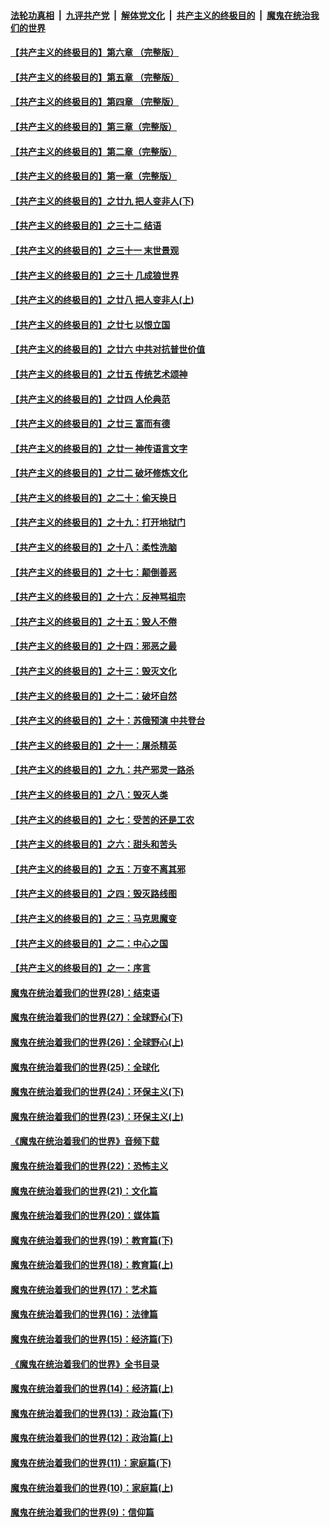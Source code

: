 ####  [法轮功真相](../../../../basic/blob/master/README.md?t=05171002) &nbsp;|&nbsp; [九评共产党](../../../../9ping.md/blob/master/README.md?t=05171002) &nbsp;|&nbsp; [解体党文化](../../../../jtdwh.md/blob/master/README.md?t=05171002)  &nbsp;|&nbsp; [共产主义的终极目的](../../../../gczydzjmd.md/blob/master/README.md?t=05171002) &nbsp;|&nbsp; [魔鬼在统治我们的世界](../../../../mgztzwmdsj.md/blob/master/README.md?t=05171002) 

#### [【共产主义的终极目的】第六章 （完整版）](../pages/nsc422/n11428913.md?t=05171002) 

#### [【共产主义的终极目的】第五章 （完整版）](../pages/nsc422/n11428912.md?t=05171002) 

#### [【共产主义的终极目的】第四章 （完整版）](../pages/nsc422/n11428907.md?t=05171002) 

#### [【共产主义的终极目的】第三章（完整版）](../pages/nsc422/n11428848.md?t=05171002) 

#### [【共产主义的终极目的】第二章（完整版）](../pages/nsc422/n11428831.md?t=05171002) 

#### [【共产主义的终极目的】第一章（完整版）](../pages/nsc422/n11417651.md?t=05171002) 

#### [【共产主义的终极目的】之廿九 把人变非人(下)](../pages/nsc422/n11344140.md?t=05171002) 

#### [【共产主义的终极目的】之三十二 结语](../pages/nsc422/n11360535.md?t=05171002) 

#### [【共产主义的终极目的】之三十一 末世景观](../pages/nsc422/n11351129.md?t=05171002) 

#### [【共产主义的终极目的】之三十 几成狼世界](../pages/nsc422/n11348280.md?t=05171002) 

#### [【共产主义的终极目的】之廿八 把人变非人(上)](../pages/nsc422/n11340492.md?t=05171002) 

#### [【共产主义的终极目的】之廿七 以恨立国](../pages/nsc422/n11336944.md?t=05171002) 

#### [【共产主义的终极目的】之廿六 中共对抗普世价值](../pages/nsc422/n11324785.md?t=05171002) 

#### [【共产主义的终极目的】之廿五 传统艺术颂神](../pages/nsc422/n11296396.md?t=05171002) 

#### [【共产主义的终极目的】之廿四 人伦典范](../pages/nsc422/n11296397.md?t=05171002) 

#### [【共产主义的终极目的】之廿三 富而有德](../pages/nsc422/n11283598.md?t=05171002) 

#### [【共产主义的终极目的】之廿一 神传语言文字](../pages/nsc422/n11263265.md?t=05171002) 

#### [【共产主义的终极目的】之廿二 破坏修炼文化](../pages/nsc422/n11245728.md?t=05171002) 

#### [【共产主义的终极目的】之二十：偷天换日](../pages/nsc422/n11238846.md?t=05171002) 

#### [【共产主义的终极目的】之十九：打开地狱门](../pages/nsc422/n11206376.md?t=05171002) 

#### [【共产主义的终极目的】之十八：柔性洗脑](../pages/nsc422/n11199994.md?t=05171002) 

#### [【共产主义的终极目的】之十七：颠倒善恶](../pages/nsc422/n11179782.md?t=05171002) 

#### [【共产主义的终极目的】之十六：反神骂祖宗](../pages/nsc422/n11166798.md?t=05171002) 

#### [【共产主义的终极目的】之十五：毁人不倦](../pages/nsc422/n11166792.md?t=05171002) 

#### [【共产主义的终极目的】之十四：邪恶之最](../pages/nsc422/n11150249.md?t=05171002) 

#### [【共产主义的终极目的】之十三：毁灭文化](../pages/nsc422/n11135227.md?t=05171002) 

#### [【共产主义的终极目的】之十二：破坏自然](../pages/nsc422/n11135214.md?t=05171002) 

#### [【共产主义的终极目的】之十：苏俄预演 中共登台](../pages/nsc422/n11118424.md?t=05171002) 

#### [【共产主义的终极目的】之十一：屠杀精英](../pages/nsc422/n11118442.md?t=05171002) 

#### [【共产主义的终极目的】之九：共产邪灵一路杀](../pages/nsc422/n11114139.md?t=05171002) 

#### [【共产主义的终极目的】之八：毁灭人类](../pages/nsc422/n11108503.md?t=05171002) 

#### [【共产主义的终极目的】之七：受苦的还是工农](../pages/nsc422/n11101809.md?t=05171002) 

#### [【共产主义的终极目的】之六：甜头和苦头](../pages/nsc422/n11096971.md?t=05171002) 

#### [【共产主义的终极目的】之五：万变不离其邪](../pages/nsc422/n11091285.md?t=05171002) 

#### [【共产主义的终极目的】之四：毁灭路线图](../pages/nsc422/n11086284.md?t=05171002) 

#### [【共产主义的终极目的】之三：马克思魔变](../pages/nsc422/n11061941.md?t=05171002) 

#### [【共产主义的终极目的】之二：中心之国](../pages/nsc422/n11047728.md?t=05171002) 

#### [【共产主义的终极目的】之一：序言](../pages/nsc422/n11086077.md?t=05171002) 

#### [魔鬼在统治着我们的世界(28)：结束语](../pages/nsc422/n10936246.md?t=05171002) 

#### [魔鬼在统治着我们的世界(27)：全球野心(下)](../pages/nsc422/n10928319.md?t=05171002) 

#### [魔鬼在统治着我们的世界(26)：全球野心(上)](../pages/nsc422/n10900318.md?t=05171002) 

#### [魔鬼在统治着我们的世界(25)：全球化](../pages/nsc422/n10788205.md?t=05171002) 

#### [魔鬼在统治着我们的世界(24)：环保主义(下)](../pages/nsc422/n10695307.md?t=05171002) 

#### [魔鬼在统治着我们的世界(23)：环保主义(上)](../pages/nsc422/n10688613.md?t=05171002) 

#### [《魔鬼在统治着我们的世界》音频下载](../pages/nsc422/n10635553.md?t=05171002) 

#### [魔鬼在统治着我们的世界(22)：恐怖主义](../pages/nsc422/n10614727.md?t=05171002) 

#### [魔鬼在统治着我们的世界(21)：文化篇](../pages/nsc422/n10597706.md?t=05171002) 

#### [魔鬼在统治着我们的世界(20)：媒体篇](../pages/nsc422/n10586579.md?t=05171002) 

#### [魔鬼在统治着我们的世界(19)：教育篇(下)](../pages/nsc422/n10564808.md?t=05171002) 

#### [魔鬼在统治着我们的世界(18)：教育篇(上)](../pages/nsc422/n10526970.md?t=05171002) 

#### [魔鬼在统治着我们的世界(17)：艺术篇](../pages/nsc422/n10499093.md?t=05171002) 

#### [魔鬼在统治着我们的世界(16)：法律篇](../pages/nsc422/n10485969.md?t=05171002) 

#### [魔鬼在统治着我们的世界(15)：经济篇(下)](../pages/nsc422/n10469975.md?t=05171002) 

#### [《魔鬼在统治着我们的世界》全书目录](../pages/nsc422/n10464261.md?t=05171002) 

#### [魔鬼在统治着我们的世界(14)：经济篇(上)](../pages/nsc422/n10457370.md?t=05171002) 

#### [魔鬼在统治着我们的世界(13)：政治篇(下)](../pages/nsc422/n10448270.md?t=05171002) 

#### [魔鬼在统治着我们的世界(12)：政治篇(上)](../pages/nsc422/n10444576.md?t=05171002) 

#### [魔鬼在统治着我们的世界(11)：家庭篇(下)](../pages/nsc422/n10440961.md?t=05171002) 

#### [魔鬼在统治着我们的世界(10)：家庭篇(上)](../pages/nsc422/n10435448.md?t=05171002) 

#### [魔鬼在统治着我们的世界(9)：信仰篇](../pages/nsc422/n10432159.md?t=05171002) 

